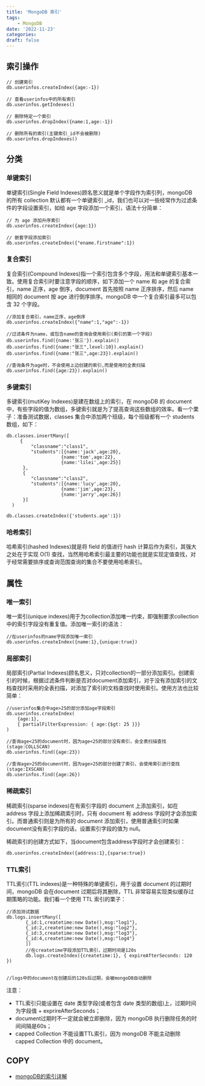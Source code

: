```yaml
---
title: 'MongoDB 索引'
tags:
    - MongoDB
date: '2022-11-23'
categories:
draft: false
---
```


## 索引操作

```mongo
// 创建索引
db.userinfos.createIndex({age:-1})

// 查看userinfos中的所有索引
db.userinfos.getIndexes()

// 删除特定一个索引
db.userinfos.dropIndex({name:1,age:-1})

// 删除所有的索引(主键索引_id不会被删除)
db.userinfos.dropIndexes()
```

## 分类

### 单键索引

单键索引(Single Field Indexes)顾名思义就是单个字段作为索引列，mongoDB 的所有 collection 默认都有一个单键索引 _id，我们也可以对一些经常作为过滤条件的字段设置索引，如给 age 字段添加一个索引，语法十分简单：

```
// 为 age 添加升序索引
db.userinfos.createIndex({age:1})

// 嵌套字段添加索引
db.userinfos.createIndex({"ename.firstname":1})
```

### 复合索引

复合索引(Compound Indexes)指一个索引包含多个字段，用法和单键索引基本一致。使用复合索引时要注意字段的顺序，如下添加一个 name 和 age 的复合索引，name 正序，age 倒序，document 首先按照 name 正序排序，然后 name 相同的 document 按 age 进行倒序排序。mongoDB 中一个复合索引最多可以包含 32 个字段。

```
//添加复合索引，name正序，age倒序
db.userinfos.createIndex({"name":1,"age":-1}) 

//过滤条件为name，或包含name的查询会使用索引(索引的第一个字段)
db.userinfos.find({name:'张三'}).explain()
db.userinfos.find({name:"张三",level:10}).explain()
db.userinfos.find({name:"张三",age:23}).explain()

//查询条件为age时，不会使用上边创建的索引,而是使用的全表扫描
db.userinfos.find({age:23}).explain()
```


### 多键索引

多键索引(mutiKey Indexes)是建在数组上的索引，在 mongoDB 的 document 中，有些字段的值为数组，多键索引就是为了提高查询这些数组的效率。看一个栗子：准备测试数据，classes 集合中添加两个班级，每个班级都有一个 students 数组，如下：
```
db.classes.insertMany([
     {
         "classname":"class1",
         "students":[{name:'jack',age:20},
                    {name:'tom',age:22},
                    {name:'lilei',age:25}]
      },
      {
         "classname":"class2",
         "students":[{name:'lucy',age:20},
                    {name:'jim',age:23},
                    {name:'jarry',age:26}]
      }]
  )

db.classes.createIndex({'students.age':1})
```


### 哈希索引

哈希索引(hashed Indexes)就是将 field 的值进行 hash 计算后作为索引，其强大之处在于实现 O(1) 查找，当然用哈希索引最主要的功能也就是实现定值查找，对于经常需要排序或查询范围查询的集合不要使用哈希索引。

## 属性

### 唯一索引
唯一索引(unique indexes)用于为collection添加唯一约束，即强制要求collection中的索引字段没有重复值。添加唯一索引的语法：

```
//在userinfos的name字段添加唯一索引
db.userinfos.createIndex({name:1},{unique:true})
```

### 局部索引

局部索引(Partial Indexes)顾名思义，只对collection的一部分添加索引。创建索引的时候，根据过滤条件判断是否对document添加索引，对于没有添加索引的文档查找时采用的全表扫描，对添加了索引的文档查找时使用索引。使用方法也比较简单：

```
//userinfos集合中age>25的部分添加age字段索引
db.userinfos.createIndex(
    {age:1},
    { partialFilterExpression: { age:{$gt: 25 }}}
)

//查询age<25的document时，因为age<25的部分没有索引，会全表扫描查找(stage:COLLSCAN)
db.userinfos.find({age:23})

//查询age>25的document时，因为age>25的部分创建了索引，会使用索引进行查找(stage:IXSCAN)
db.userinfos.find({age:26})
```

### 稀疏索引
稀疏索引(sparse indexes)在有索引字段的 document 上添加索引，如在 address 字段上添加稀疏索引时，只有 document 有 address 字段时才会添加索引。而普通索引则是为所有的 document 添加索引，使用普通索引时如果 document没有索引字段的话，设置索引字段的值为 null。

稀疏索引的创建方式如下，当document包含address字段时才会创建索引：
```
db.userinfos.createIndex({address:1},{sparse:true})
```

### TTL索引
TTL索引(TTL indexes)是一种特殊的单键索引，用于设置 document 的过期时间，mongoDB 会在document 过期后将其删除，TTL 非常容易实现类似缓存过期策略的功能。我们看一个使用 TTL 索引的栗子：

```
//添加测试数据
db.logs.insertMany([
       {_id:1,createtime:new Date(),msg:"log1"},
       {_id:2,createtime:new Date(),msg:"log2"},
       {_id:3,createtime:new Date(),msg:"log3"},
       {_id:4,createtime:new Date(),msg:"log4"}
       ])
       //在createtime字段添加TTL索引，过期时间是120s
       db.logs.createIndex({createtime:1}, { expireAfterSeconds: 120 })


//logs中的document在创建后的120s后过期，会被mongoDB自动删除
```

注意：
- TTL索引只能设置在 date 类型字段(或者包含 date 类型的数组)上，过期时间为字段值 + exprireAfterSeconds；
- document过期时不一定就会被立即删除，因为 mongoDB 执行删除任务的时间间隔是60s；
- capped Collection 不能设置TTL索引，因为 mongoDB 不能主动删除 capped Collection 中的 document。


## COPY

- [mongoDB的索引详解](https://www.cnblogs.com/wyy1234/p/11032163.html)
